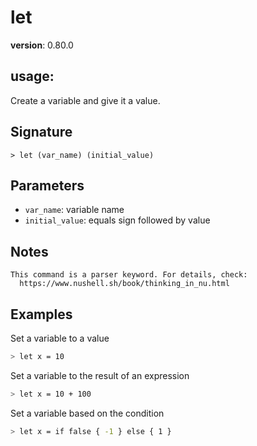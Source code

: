# let

**version**: 0.80.0

## **usage**:

Create a variable and give it a value.

## Signature

`> let (var_name) (initial_value)`

## Parameters

- `var_name`: variable name
- `initial_value`: equals sign followed by value

## Notes

```text
This command is a parser keyword. For details, check:
  https://www.nushell.sh/book/thinking_in_nu.html
```

## Examples

Set a variable to a value

```bash
> let x = 10
```

Set a variable to the result of an expression

```bash
> let x = 10 + 100
```

Set a variable based on the condition

```bash
> let x = if false { -1 } else { 1 }
```
